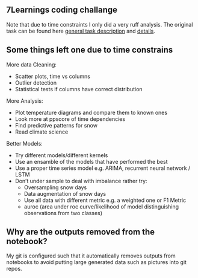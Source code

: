 ## 7Learnings coding challange

Note that due to time constraints I only did a very ruff analysis. The original task can be found here [general task description](https://github.com/7Learnings/code-challenges/tree/master/datascience) and [details](https://github.com/LukasSalchow/7Learnings-code-challenges-datascience/blob/main/Coding%20Challenge.ipynb).

## Some things left one due to time constrains

More data Cleaning:
- Scatter plots, time vs columns
- Outlier detection
- Statistical tests if columns have correct distribution

More Analysis:
- Plot temperature diagrams and compare them to known ones
- Look more at ppscore of time dependencies
- Find predictive patterns for snow
- Read climate science

Better Models:
- Try different models/different kernels
- Use an ensamble of the models that have performed the best
- Use a proper time series model e.g. ARIMA, recurrent neural network / LSTM
- Don’t under sample to deal with imbalance rather try: 
    - Oversampling snow days
    - Data augmentation of snow days
    - Use all data with different metric e.g. a weighted one or F1 Metric
    - auroc (area under roc curve/likelihood of model distinguishing observations from two classes)

## Why are the outputs removed from the notebook?

My git is configured such that it automatically removes outputs from notebooks to avoid putting large generated data such as pictures into git repos.
